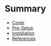 # Summary

* [Cover](README.md)
* [Pre-Setup](PRE-SETUP.md)
* [Installation](INSTALLATION.md)
* [References](REFERENCES.md)